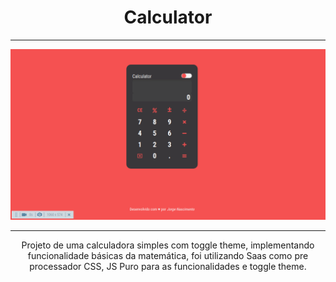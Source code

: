 <h1 style="text-align: center;">Calculator</h1>
<hr>

<img src='./assets/img/logo.png'>
<hr>
<p style="text-align: center;"> Projeto de uma calculadora simples com toggle theme, implementando funcionalidade básicas da matemática, foi utilizando Saas como pre processador CSS, JS Puro para as funcionalidades e toggle theme.</p>
